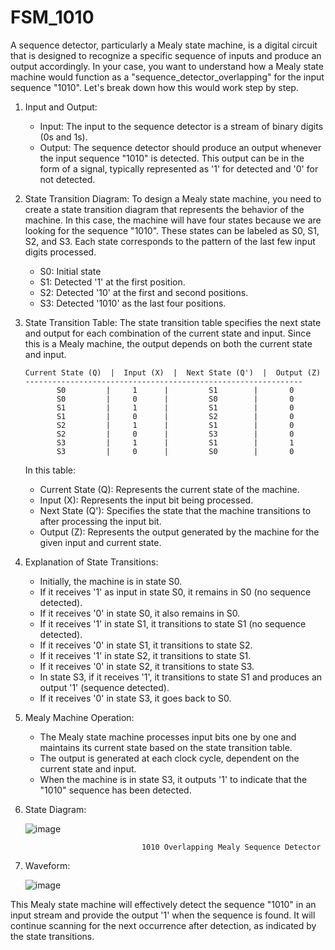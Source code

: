 # FSM_1010

A sequence detector, particularly a Mealy state machine, is a digital circuit that is designed to recognize a specific sequence of inputs and produce an output accordingly. In your case, you want to understand how a Mealy state machine would function as a "sequence_detector_overlapping" for the input sequence "1010". Let's break down how this would work step by step.

1. Input and Output:
   - Input: The input to the sequence detector is a stream of binary digits (0s and 1s).
   - Output: The sequence detector should produce an output whenever the input sequence "1010" is detected. This output can be in the form of a signal, typically represented as '1' for detected and '0' for not detected.

2. State Transition Diagram:
   To design a Mealy state machine, you need to create a state transition diagram that represents the behavior of the machine. In this case, the machine will have four states because we are looking for the sequence "1010". These states can be labeled as S0, S1, S2, and S3. Each state corresponds to the pattern of the last few input digits processed.

   - S0: Initial state
   - S1: Detected '1' at the first position.
   - S2: Detected '10' at the first and second positions.
   - S3: Detected '1010' as the last four positions.

3. State Transition Table:
   The state transition table specifies the next state and output for each combination of the current state and input. Since this is a Mealy machine, the output depends on both the current state and input.

   ```
   Current State (Q)  |  Input (X)  |  Next State (Q')  |  Output (Z)
   --------------------------------------------------------------
          S0         |     1      |         S1        |       0
          S0         |     0      |         S0        |       0
          S1         |     1      |         S1        |       0
          S1         |     0      |         S2        |       0
          S2         |     1      |         S1        |       0
          S2         |     0      |         S3        |       0
          S3         |     1      |         S1        |       1
          S3         |     0      |         S0        |       0
   ```

   In this table:
   - Current State (Q): Represents the current state of the machine.
   - Input (X): Represents the input bit being processed.
   - Next State (Q'): Specifies the state that the machine transitions to after processing the input bit.
   - Output (Z): Represents the output generated by the machine for the given input and current state.

4. Explanation of State Transitions:
   - Initially, the machine is in state S0.
   - If it receives '1' as input in state S0, it remains in S0 (no sequence detected).
   - If it receives '0' in state S0, it also remains in S0.
   - If it receives '1' in state S1, it transitions to state S1 (no sequence detected).
   - If it receives '0' in state S1, it transitions to state S2.
   - If it receives '1' in state S2, it transitions to state S1.
   - If it receives '0' in state S2, it transitions to state S3.
   - In state S3, if it receives '1', it transitions to state S1 and produces an output '1' (sequence detected).
   - If it receives '0' in state S3, it goes back to S0.

5. Mealy Machine Operation:
   - The Mealy state machine processes input bits one by one and maintains its current state based on the state transition table.
   - The output is generated at each clock cycle, dependent on the current state and input.
   - When the machine is in state S3, it outputs '1' to indicate that the "1010" sequence has been detected.

6. State Diagram:
   
    ![image](https://github.com/swapnilanand123/FSM_1010/assets/143795450/a58b54fa-48b7-438c-9cb6-71f3bfc8403e)

                                 1010 Overlapping Mealy Sequence Detector

7. Waveform:
   
    ![image](https://github.com/swapnilanand123/FSM_1010/assets/143795450/e3b20c62-680c-4f66-a37b-e4f3677efbcd)


This Mealy state machine will effectively detect the sequence "1010" in an input stream and provide the output '1' when the sequence is found. It will continue scanning for the next occurrence after detection, as indicated by the state transitions.
